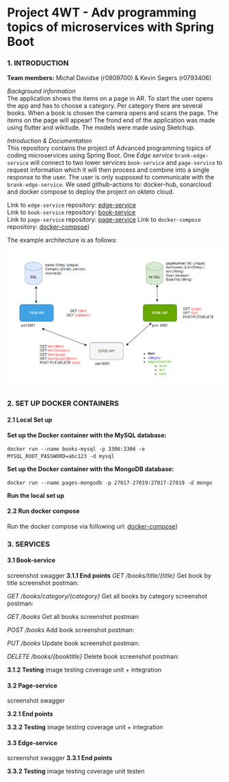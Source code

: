# Project 4WT - Adv programming topics of microservices with Spring Boot

### 1. INTRODUCTION
**Team members:** Michal Davidse (r0809700) & Kevin Segers (r0793406)

_Background information_  
The application shows the items on a page in AR. To start the user opens the app and has to choose a category. 
Per category there are several books. When a book is chosen the camera opens and scans the page. The items on the page will appear!
The frond end of the application was made using flutter and wikitude. 
The models were made using Sketchup.

_Introduction & Documentation_  
This repository contains the project of Advanced programming topics of coding microservices using Spring Boot.
One _Edge service_ `brank-edge-service` will connect to two lower services `book-service` and `page-service` to request information which it will then process and combine into a single response to the user. 
The user is only supposed to communicate with the `brank-edge-service`.  We used github-actions to: docker-hub, sonarcloud and docker compose to deploy the project on okteto cloud.


Link to `edge-service` repository:  [edge-service](https://github.com/KevinSegers/nijntje-edge-service)  
Link to `book-service` repository:  [book-service](https://github.com/KevinSegers/nijntje-book-service)  
Link to `page-service` repository:  [page-service](https://github.com/KevinSegers/nijntje-page-service) 
Link to `docker-compose` repository:  [docker-compose](https://github.com/KevinSegers/nijntje-docker-compose)) 


The example architecture is as follows:

![alt text](https://github.com/KevinSegers/project-ar-backend/blob/experimental/SchemaProject.png?raw=true)


### 2. SET UP DOCKER CONTAINERS

#### 2.1 Local Set up

**Set up the Docker container with the MySQL database:**

`docker run --name books-mysql -p 3306:3306 -e MYSQL_ROOT_PASSWORD=abc123 -d mysql `

**Set up the Docker container with the MongoDB database:**

`docker run --name pages-mongodb -p 27017-27019:27017-27019 -d mongo`

**Run the local set up**

#### 2.2 Run docker compose

Run the docker compose via following url: [docker-compose](https://github.com/KevinSegers/nijntje-docker-compose)) 


### 3. SERVICES
#### 3.1 Book-service
screenshot swagger
**3.1.1 End points**
_GET /books/title/{title}_  Get book by title  screenshot postman: 

_GET /books/category/{category}_  Get all books by category  screenshot postman:   

_GET /books_  Get all books   screenshot postman: 

_POST /books_  Add book   screenshot postman: 

_PUT /books_  Update book   screenshot postman: 

_DELETE  /books/{booktitle}_  Delete book   screenshot postman: 


**3.1.2 Testing**
image testing coverage unit + integration




#### 3.2 Page-service
screenshot swagger

**3.2.1 End points**



**3.2.2 Testing**
image testing coverage unit + integration


#### 3.3 Edge-service
screenshot swagger
**3.3.1 End points**



**3.3.2 Testing**
image testing coverage unit testen

